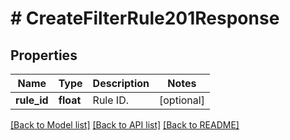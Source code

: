 # # CreateFilterRule201Response

## Properties

Name | Type | Description | Notes
------------ | ------------- | ------------- | -------------
**rule_id** | **float** | Rule ID. | [optional]

[[Back to Model list]](../../README.md#models) [[Back to API list]](../../README.md#endpoints) [[Back to README]](../../README.md)
